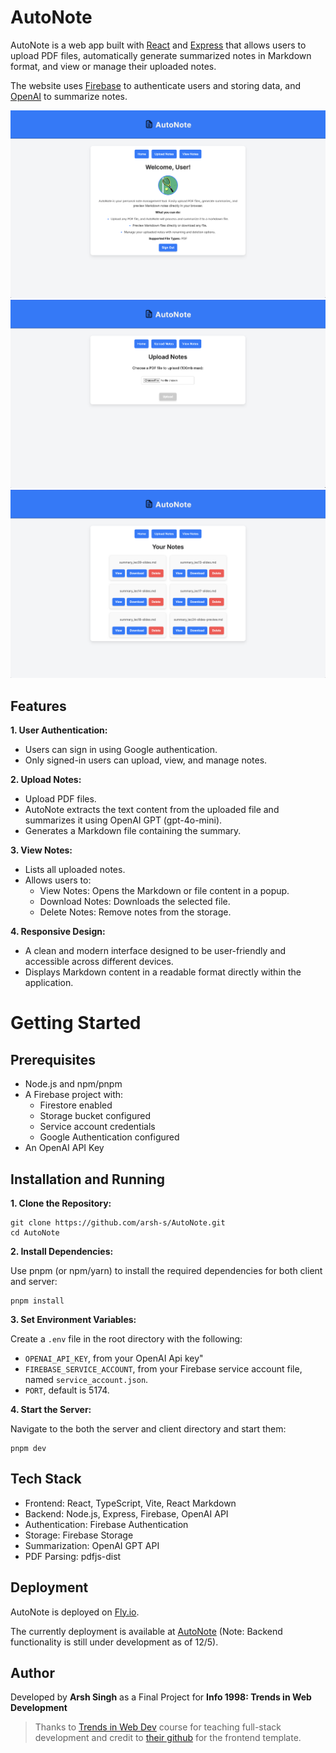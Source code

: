 # AutoNote

AutoNote is a web app built with [React](https://react.dev/) and [Express](https://expressjs.com/) that allows users to upload PDF files, automatically generate summarized notes in Markdown format, and view or manage their uploaded notes.

The website uses [Firebase](https://firebase.google.com/) to authenticate users and storing data, and [OpenAI](https://platform.openai.com/docs/overview) to summarize notes.

![AutoNote](AutoNote.png)
![AutoNote_Upload](AutoNote_Upload.png)
![AutoNote_View](AutoNote_View.png)

## Features

**1. User Authentication:**
- Users can sign in using Google authentication.
- Only signed-in users can upload, view, and manage notes.

**2. Upload Notes:**
- Upload PDF files.
- AutoNote extracts the text content from the uploaded file and summarizes it using OpenAI GPT (gpt-4o-mini).
- Generates a Markdown file containing the summary.

**3. View Notes:**
- Lists all uploaded notes.
- Allows users to:
    - View Notes: Opens the Markdown or file content in a popup.
    - Download Notes: Downloads the selected file.
    - Delete Notes: Remove notes from the storage.

**4. Responsive Design:**
- A clean and modern interface designed to be user-friendly and accessible across different devices.
- Displays Markdown content in a readable format directly within the application.

# Getting Started

## Prerequisites
- Node.js and npm/pnpm
- A Firebase project with:
    - Firestore enabled
    - Storage bucket configured
    - Service account credentials
    - Google Authentication configured
- An OpenAI API Key

## Installation and Running

**1. Clone the Repository:**

```
git clone https://github.com/arsh-s/AutoNote.git
cd AutoNote
```
**2. Install Dependencies:**

Use pnpm (or npm/yarn) to install the required dependencies for both client and server:
```
pnpm install
```

**3. Set Environment Variables:**

Create a `.env` file in the root directory with the following:

- `OPENAI_API_KEY`, from your OpenAI Api key"
- `FIREBASE_SERVICE_ACCOUNT`, from your Firebase service account file, named `service_account.json`.
- `PORT`, default is 5174.

**4. Start the Server:**

Navigate to the both the server and client directory and start them:
```
pnpm dev
```

## Tech Stack
- Frontend: React, TypeScript, Vite, React Markdown
- Backend: Node.js, Express, Firebase, OpenAI API
- Authentication: Firebase Authentication
- Storage: Firebase Storage
- Summarization: OpenAI GPT API
- PDF Parsing: pdfjs-dist

## Deployment

AutoNote is deployed on [Fly.io](https://fly.io/).

The currently deployment is available at [AutoNote](https://autonote.fly.dev/) (Note: Backend functionality is still under development as of 12/5).

## Author

Developed by **Arsh Singh** as a Final Project for **Info 1998: Trends in Web Development**

> Thanks to [Trends in Web Dev](https://webdev.cornelldti.org/) course for teaching full-stack development and credit to [their github](https://github.com/cornell-dti/trends-mono/tree/main/frontend-starter) for the frontend template.
